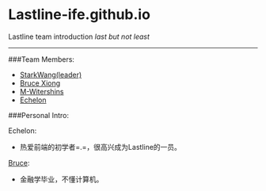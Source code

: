 # Lastline-ife.github.io
Lastline team introduction
*last but not least*

---

###Team Members:
 - [StarkWang(leader)](https://github.com/starkwang)
 - [Bruce Xiong](https://github.com/slipx)
 - [M-Witershins](https://github.com/M-Withershins)
 - [Echelon](https://github.com/mhearttzw)


###Personal Intro:

Echelon:
  
 * 热爱前端的初学者=.=，很高兴成为Lastline的一员。

[Bruce](http://xiongty.com):

 * 金融学毕业，不懂计算机。